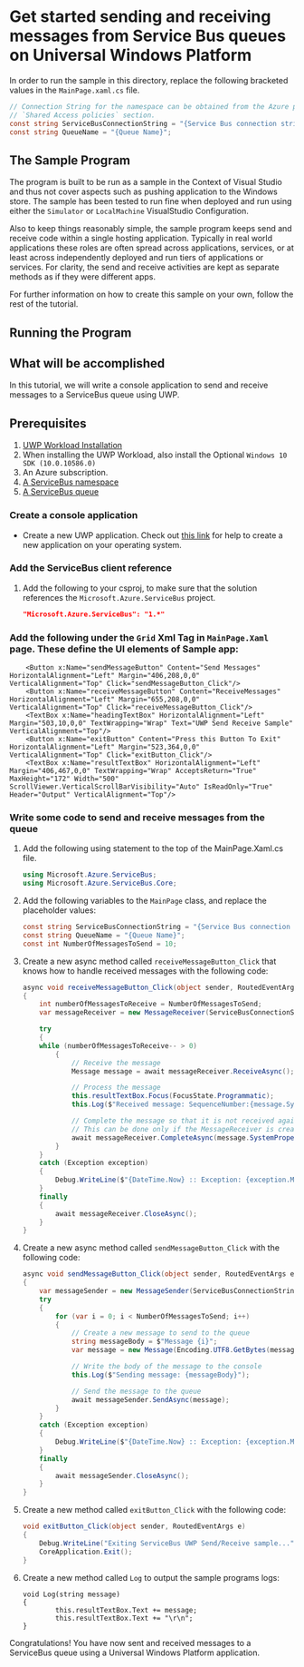 # Get started sending and receiving messages from Service Bus queues on Universal Windows Platform 

In order to run the sample in this directory, replace the following bracketed values in the `MainPage.xaml.cs` file.

```csharp
// Connection String for the namespace can be obtained from the Azure portal under the 
// `Shared Access policies` section.
const string ServiceBusConnectionString = "{Service Bus connection string}";
const string QueueName = "{Queue Name}";
```

## The Sample Program
The program is built to be run as a sample in the Context of Visual Studio and thus not cover aspects such as pushing application
to the Windows store. The sample has been tested to run fine when deployed and run using either the `Simulator` or `LocalMachine`
VisualStudio Configuration.

Also to keep things reasonably simple, the sample program keeps send and receive code within a single hosting application.
Typically in real world applications these roles are often spread across applications, services, or at least across 
independently deployed and run tiers of applications or services. For clarity, the send and receive activities are kept as 
separate methods as if they were different apps.

For further information on how to create this sample on your own, follow the rest of the tutorial.

## Running the Program

## What will be accomplished
In this tutorial, we will write a console application to send and receive messages to a ServiceBus queue using UWP.

## Prerequisites
1. [UWP Workload Installation](https://docs.microsoft.com/en-us/windows/uwp/get-started/get-set-up)
2. When installing the UWP Workload, also install the Optional `Windows 10 SDK (10.0.10586.0)`
2. An Azure subscription.
3. [A ServiceBus namespace](https://docs.microsoft.com/en-us/azure/service-bus-messaging/service-bus-create-namespace-portal) 
4. [A ServiceBus queue](https://docs.microsoft.com/en-us/azure/service-bus-messaging/service-bus-dotnet-get-started-with-queues#2-create-a-queue-using-the-azure-portal)

### Create a console application

- Create a new UWP application. Check out [this link](https://docs.microsoft.com/en-us/windows/uwp/get-started/create-a-hello-world-app-xaml-universal) for help to create a new application on your operating system.

### Add the ServiceBus client reference

1. Add the following to your csproj, to make sure that the solution references the `Microsoft.Azure.ServiceBus` project.

    ```json
    "Microsoft.Azure.ServiceBus": "1.*"
    ```

### Add the following under the `Grid` Xml Tag in `MainPage.Xaml` page. These define the UI elements of Sample app:
		<Button x:Name="sendMessageButton" Content="Send Messages" HorizontalAlignment="Left" Margin="406,208,0,0" VerticalAlignment="Top" Click="sendMessageButton_Click"/>
        <Button x:Name="receiveMessageButton" Content="ReceiveMessages" HorizontalAlignment="Left" Margin="655,208,0,0" VerticalAlignment="Top" Click="receiveMessageButton_Click"/>
        <TextBox x:Name="headingTextBox" HorizontalAlignment="Left" Margin="503,10,0,0" TextWrapping="Wrap" Text="UWP Send Receive Sample" VerticalAlignment="Top"/>
        <Button x:Name="exitButton" Content="Press this Button To Exit" HorizontalAlignment="Left" Margin="523,364,0,0" VerticalAlignment="Top" Click="exitButton_Click"/>
        <TextBox x:Name="resultTextBox" HorizontalAlignment="Left" Margin="406,467,0,0" TextWrapping="Wrap" AcceptsReturn="True" MaxHeight="172" Width="500" ScrollViewer.VerticalScrollBarVisibility="Auto" IsReadOnly="True" Header="Output" VerticalAlignment="Top"/>

### Write some code to send and receive messages from the queue
1. Add the following using statement to the top of the MainPage.Xaml.cs file.
   
    ```csharp
    using Microsoft.Azure.ServiceBus;
	using Microsoft.Azure.ServiceBus.Core;
    ```

1. Add the following variables to the `MainPage` class, and replace the placeholder values:
    
    ```csharp
    const string ServiceBusConnectionString = "{Service Bus connection string}";
    const string QueueName = "{Queue Name}";
	const int NumberOfMessagesToSend = 10;
    ```

1. Create a new async method called `receiveMessageButton_Click` that knows how to handle received messages with the following code:

	```csharp
    async void receiveMessageButton_Click(object sender, RoutedEventArgs e)
    {
		int numberOfMessagesToReceive = NumberOfMessagesToSend;
        var messageReceiver = new MessageReceiver(ServiceBusConnectionString, QueueName);

        try
        {
        while (numberOfMessagesToReceive-- > 0)
			{
				// Receive the message
                Message message = await messageReceiver.ReceiveAsync();

                // Process the message
                this.resultTextBox.Focus(FocusState.Programmatic);
                this.Log($"Received message: SequenceNumber:{message.SystemProperties.SequenceNumber} Body:{Encoding.UTF8.GetString(message.Body)}");

                // Complete the message so that it is not received again.
                // This can be done only if the MessageReceiver is created in ReceiveMode.PeekLock mode (which is default).
                await messageReceiver.CompleteAsync(message.SystemProperties.LockToken);
            }
        }
        catch (Exception exception)
        {
			Debug.WriteLine($"{DateTime.Now} :: Exception: {exception.Message}");
        }
        finally
        {
			await messageReceiver.CloseAsync();
        }
    }
	```
1. Create a new async method called `sendMessageButton_Click` with the following code:

    ```csharp
    async void sendMessageButton_Click(object sender, RoutedEventArgs e)
    {
		var messageSender = new MessageSender(ServiceBusConnectionString, QueueName);
        try
        {
			for (var i = 0; i < NumberOfMessagesToSend; i++)
            {
				// Create a new message to send to the queue
                string messageBody = $"Message {i}";
                var message = new Message(Encoding.UTF8.GetBytes(messageBody));

                // Write the body of the message to the console
                this.Log($"Sending message: {messageBody}");

                // Send the message to the queue
                await messageSender.SendAsync(message);
            }
        }
        catch (Exception exception)
        {
			Debug.WriteLine($"{DateTime.Now} :: Exception: {exception.Message}");
        }
        finally
        {
			await messageSender.CloseAsync();
        }
    }
    ```
1. Create a new method called `exitButton_Click` with the following code:
	```csharp
	void exitButton_Click(object sender, RoutedEventArgs e)
    {
		Debug.WriteLine("Exiting ServiceBus UWP Send/Receive sample...");
        CoreApplication.Exit();
    }
	```

1. Create a new method called `Log` to output the sample programs logs:
	```
	void Log(string message)
    {
            this.resultTextBox.Text += message;
            this.resultTextBox.Text += "\r\n";
    }
	```

Congratulations! You have now sent and received messages to a ServiceBus queue using a Universal Windows Platform application.
